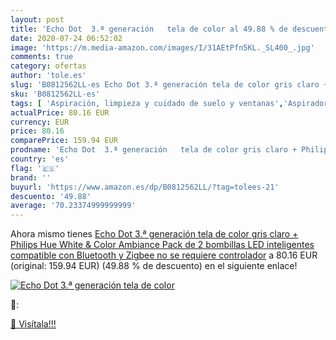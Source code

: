 ```yaml
---
layout: post
title: 'Echo Dot  3.ª generación   tela de color al 49.88 % de descuento'
date: 2020-07-24 06:52:02
image: 'https://m.media-amazon.com/images/I/31AEtPfn5KL._SL400_.jpg'
comments: true
category: ofertas
author: 'tole.es'
slug: 'B0812562LL-es Echo Dot 3.ª generación tela de color gris claro + Philips...'
sku: 'B0812562LL-es'
tags: [ 'Aspiración, limpieza y cuidado de suelo y ventanas','Aspiradoras','Bombillas','Bombillas Wi-Fi','Electrónica','Hogar y cocina','Iluminación','Robots aspiradores','TV, vídeo y home cinema','Televisores','hue','philips', ]
actualPrice: 80.16 EUR
currency: EUR
price: 80.16
comparePrice: 159.94 EUR
prodname: 'Echo Dot  3.ª generación   tela de color gris claro + Philips Hue White & Color Ambiance Pack de 2 bombillas LED inteligentes  compatible con Bluetooth y Zigbee  no se requiere controlador'
country: 'es'
flag: '🇪🇸'
brand: ''
buyurl: 'https://www.amazon.es/dp/B0812562LL/?tag=tolees-21'
descuento: '49.88'
average: '70.23374999999999'
---
```


Ahora mismo tienes [Echo Dot  3.ª generación   tela de color gris claro + Philips Hue White & Color Ambiance Pack de 2 bombillas LED inteligentes  compatible con Bluetooth y Zigbee  no se requiere controlador](https://www.amazon.es/dp/B0812562LL/?tag=tolees-21) a 80.16 EUR (original: 159.94 EUR) (49.88 %  de descuento) en el siguiente enlace!

[![Echo Dot  3.ª generación   tela de color](https://m.media-amazon.com/images/I/31AEtPfn5KL._SL400_.jpg)](https://www.amazon.es/dp/B0812562LL/?tag=tolees-21)

🔎:


[🛒 Visítala!!!](https://www.amazon.es/dp/B0812562LL/?tag=tolees-21)
